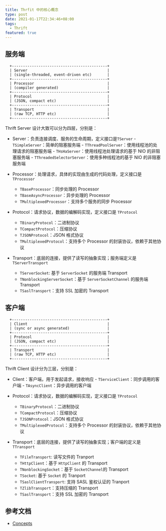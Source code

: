 ```yaml
---
title: Thrfit 中的核心概念
type: post
date: 2021-01-17T22:34:46+08:00
tags:
  - Thrift
featured: true
---
```


## 服务端

```
  +-------------------------------------------+
  | Server                                    |
  | (single-threaded, event-driven etc)       |
  +-------------------------------------------+
  | Processor                                 |
  | (compiler generated)                      |
  +-------------------------------------------+
  | Protocol                                  |
  | (JSON, compact etc)                       |
  +-------------------------------------------+
  | Transport                                 |
  | (raw TCP, HTTP etc)                       |
  +-------------------------------------------+
```

Thrift Server 设计大致可以分为四层，分别是：

- Server：负责连接调度、服务的生命周期，定义接口是`TServer` - `TSimpleServer`：简单的阻塞服务端 - `TThreadPoolServer`：使用线程池的处理请求的阻塞服务端 - `THsHaServer`：使用线程池处理请求的基于 NIO 的非阻塞服务端 - `TThreadedSelectorServer`：使用多种线程池的基于 NIO 的非阻塞服务端

- Processor：处理请求，具体的实现由生成的代码处理，定义接口是 `TProcessor`

  - `TBaseProcessor`：同步处理的 Processor
  - `TBaseAsyncProcessor`：异步处理的 Processor
  - `TMultiplexedProcessor`：支持多个服务的同步 Processor

- Protocol：请求协议，数据的编解码实现，定义接口是 `TProtocol`

  - `TBinaryProtocol`：二进制协议
  - `TCompactProtocol`：压缩协议
  - `TJSONProtocol`：JSON 格式协议
  - `TMultiplexedProtocol`：支持多个 Processor 的封装协议，依赖于其他协议

- Transport：底层的连接，提供了读写的抽象实现；服务端定义是 `TServerTransport`
  - `TServerSocket`: 基于 `ServerSocket` 的服务端 Transport
  - `TNonblockingServerSocket`：基于 `ServerSocketChannel` 的服务端 Transport
  - `TSaslTransport`：支持 SSL 加密的 Transport

## 客户端

```
  +-------------------------------------------+
  | Client                                    |
  | (sync or async generated)                 |
  +-------------------------------------------+
  | Protocol                                  |
  | (JSON, compact etc)                       |
  +-------------------------------------------+
  | Transport                                 |
  | (raw TCP, HTTP etc)                       |
  +-------------------------------------------+
```

Thrift Client 设计分为三层，分别是：

- Client：客户端，用于发起请求，接收响应 - `TServiceClient`：同步调用的客户端 - `TAsyncClient`：异步调用的客户端

- Protocol：请求协议，数据的编解码实现，定义接口是 `TProtocol`

  - `TBinaryProtocol`：二进制协议
  - `TCompactProtocol`：压缩协议
  - `TJSONProtocol`：JSON 格式协议
  - `TMultiplexedProtocol`：支持多个 Processor 的封装协议，依赖于其他协议

- Transport：底层的连接，提供了读写的抽象实现；客户端的定义是 `TTransport`
  - `TFileTransport`: 读写文件的 Tranport
  - `THttpClient`：基于 `HttpClient` 的 Transport
  - `TNonblockingSocket`：基于 `SocketChannel`的 Transport
  - `TSocket`: 基于 `Socket` 的 Tranport
  - `TSaslClientTransport`: 支持 SASL 鉴权认证的 Tranport
  - `TZlibTransport`：支持压缩的 Transport
  - `TSaslTransport`：支持 SSL 加密的 Transport

## 参考文档

- [Concepts](https://thrift.apache.org/docs/concepts.html)
